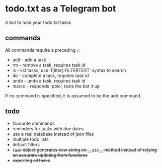 # todo.txt as a Telegram bot
A bot to hold your todo.txt tasks

## commands
All commands require a preceding `/`.
- add - add a task
- rm - remove a task, requires task id
- ls - list tasks, use 'f[ilter]:FILTERTEXT' syntax to search
- do - complete a task, requires task id 
- undo - undo a task, requires task id
- marco - responds 'polo', tests the bot it up

If no command is specified, it is assumed to be the add command.


## todo
- favourite commands
- reminders for tasks with due dates
- use a real database instead of json files
- multiple todo lists
- default filters
- ~~`Task` object generates new string on `__str__` method instead of relying on
  accurate updating from functions~~
- ~~exporting all tasks~~

